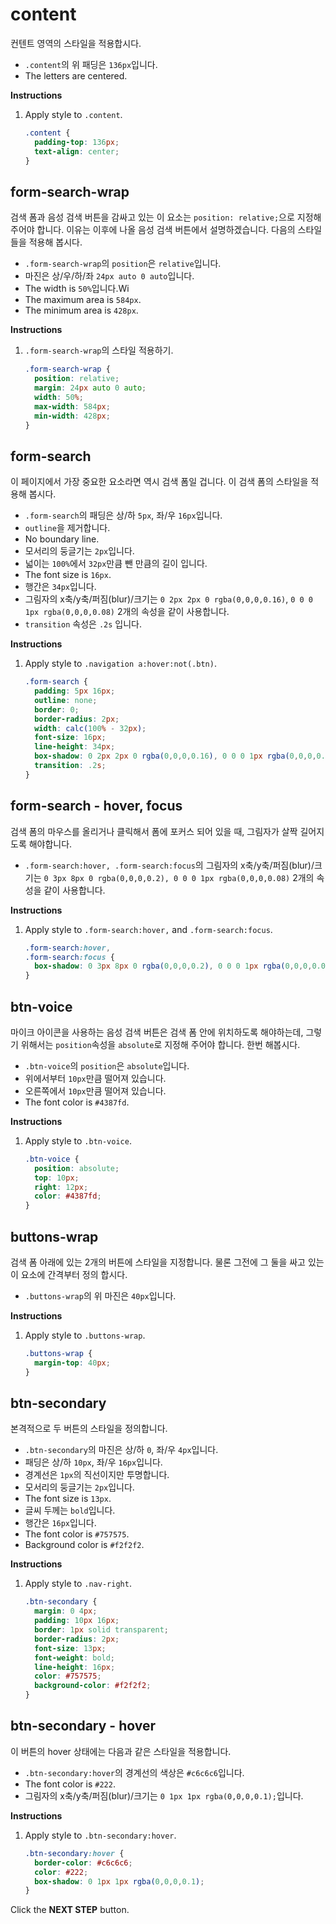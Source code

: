 # content
컨텐트 영역의 스타일을 적용합시다.
* `.content`의 위 패딩은 `136px`입니다.
* The letters are centered.

**Instructions**
1. Apply style to `.content`.
    ```css
    .content {
      padding-top: 136px;
      text-align: center;
    }
    ```



## form-search-wrap
검색 폼과 음성 검색 버튼을 감싸고 있는 이 요소는 `position: relative;`으로 지정해주어야 합니다. 이유는 이후에 나올 음성 검색 버튼에서 설명하겠습니다. 다음의 스타일들을 적용해 봅시다.      
- `.form-search-wrap`의 `position`은 `relative`입니다.
- 마진은 상/우/하/좌 `24px auto 0 auto`입니다.
- The width is `50%`입니다.Wi
- The maximum area is `584px`.
- The minimum area is `428px`.

**Instructions**
1. `.form-search-wrap`의 스타일 적용하기.
   ```css
   .form-search-wrap {
     position: relative;
     margin: 24px auto 0 auto;
     width: 50%;
     max-width: 584px;
     min-width: 428px;
   }
   ```



## form-search
이 페이지에서 가장 중요한 요소라면 역시 검색 폼일 겁니다. 이 검색 폼의 스타일을 적용해 봅시다.
- `.form-search`의 패딩은 상/하 `5px`, 좌/우 `16px`입니다.
- `outline`을 제거합니다.
- No boundary line.
- 모서리의 둥글기는 `2px`입니다.
- 넓이는 `100%`에서 `32px`만큼 뺀 만큼의 길이 입니다.
- The font size is `16px`.
- 행간은 `34px`입니다.
- 그림자의 x축/y축/퍼짐(blur)/크기는 `0 2px 2px 0 rgba(0,0,0,0.16)`, `0 0 0 1px rgba(0,0,0,0.08)` 2개의 속성을 같이 사용합니다.
- `transition` 속성은 `.2s` 입니다.

**Instructions**
1. Apply style to `.navigation a:hover:not(.btn)`.
   ```css
   .form-search {
     padding: 5px 16px;
     outline: none;
     border: 0;
     border-radius: 2px;
     width: calc(100% - 32px);
     font-size: 16px;
     line-height: 34px;
     box-shadow: 0 2px 2px 0 rgba(0,0,0,0.16), 0 0 0 1px rgba(0,0,0,0.08);
     transition: .2s;
   }
   ```



## form-search - hover, focus
검색 폼의 마우스를 올리거나 클릭해서 폼에 포커스 되어 있을 때, 그림자가 살짝 길어지도록 해야합니다.      
- `.form-search:hover, .form-search:focus`의 그림자의 x축/y축/퍼짐(blur)/크기는 `0 3px 8px 0 rgba(0,0,0,0.2), 0 0 0 1px rgba(0,0,0,0.08)` 2개의 속성을 같이 사용합니다.

**Instructions**
1. Apply style to `.form-search:hover,` and `.form-search:focus`.
   ```css
   .form-search:hover,
   .form-search:focus {
     box-shadow: 0 3px 8px 0 rgba(0,0,0,0.2), 0 0 0 1px rgba(0,0,0,0.08);
   }
   ```



## btn-voice
마이크 아이콘을 사용하는 음성 검색 버튼은 검색 폼 안에 위치하도록 해야하는데, 그렇기 위해서는 `position`속성을 `absolute`로 지정해 주어야 합니다. 한번 해봅시다.      

- `.btn-voice`의 `position`은 `absolute`입니다.
- 위에서부터 `10px`만큼 떨어져 있습니다.
- 오른쪽에서 `10px`만큼 떨어져 있습니다.
- The font color is `#4387fd`.

**Instructions**
1. Apply style to `.btn-voice`.
   ```css
   .btn-voice {
     position: absolute;
     top: 10px;
     right: 12px;
     color: #4387fd;
   }
   ```
  
   

## buttons-wrap
검색 폼 아래에 있는 2개의 버튼에 스타일을 지정합니다. 물론 그전에 그 둘을 싸고 있는 이 요소에 간격부터 정의 합시다.      
- `.buttons-wrap`의 위 마진은 `40px`입니다.

**Instructions**
1. Apply style to `.buttons-wrap`.
   ```css
   .buttons-wrap {
     margin-top: 40px;
   }
   ```



## btn-secondary
본격적으로 두 버튼의 스타일을 정의합니다.  
- `.btn-secondary`의 마진은 상/하 `0`, 좌/우 `4px`입니다.
- 패딩은 상/하 `10px`, 좌/우 `16px`입니다.
- 경계선은 `1px`의 직선이지만 투명합니다.
- 모서리의 둥글기는 `2px`입니다.
- The font size is `13px`.
- 글씨 두께는 `bold`입니다.
- 행간은 `16px`입니다.
- The font color is `#757575`.
- Background color is `#f2f2f2`.

**Instructions**
1. Apply style to `.nav-right`.
   ```css
   .btn-secondary {
     margin: 0 4px;
     padding: 10px 16px;
     border: 1px solid transparent;
     border-radius: 2px;
     font-size: 13px;
     font-weight: bold;
     line-height: 16px;
     color: #757575;
     background-color: #f2f2f2;
   }
   ```
   
   

## btn-secondary - hover
이 버튼의 hover 상태에는 다음과 같은 스타일을 적용합니다.  
- `.btn-secondary:hover`의 경계선의 색상은 `#c6c6c6`입니다. 
- The font color is `#222`.
- 그림자의 x축/y축/퍼짐(blur)/크기는 `0 1px 1px rgba(0,0,0,0.1);`입니다.

**Instructions**
1. Apply style to `.btn-secondary:hover`.
   ```css
   .btn-secondary:hover {
     border-color: #c6c6c6;
     color: #222;
     box-shadow: 0 1px 1px rgba(0,0,0,0.1);
   }
   ```



Click the **NEXT STEP** button.